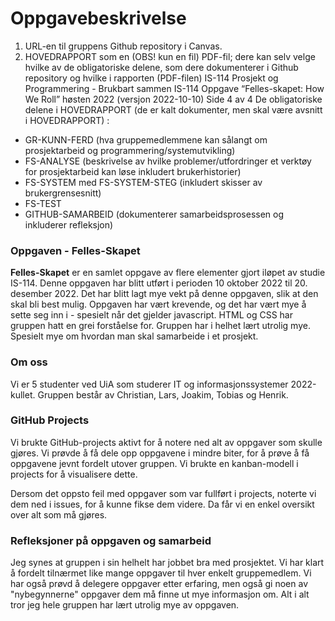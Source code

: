 # Oppgavebeskrivelse
1) URL-en til gruppens Github repository i Canvas.
2) HOVEDRAPPORT som en (OBS! kun en fil) PDF-fil; dere kan selv velge hvilke av de
obligatoriske delene, som dere dokumenterer i Github repository og hvilke i rapporten
(PDF-filen)
IS-114 Prosjekt og Programmering - Brukbart sammen
IS-114 Oppgave “Felles-skapet: How We Roll” høsten 2022 (versjon 2022-10-10) Side 4 av 4
De obligatoriske delene i HOVEDRAPPORT  (de er kalt dokumenter, men skal være avsnitt i
HOVEDRAPPORT) :
- GR-KUNN-FERD (hva gruppemedlemmene kan sålangt om prosjektarbeid og
programmering/systemutvikling)
- FS-ANALYSE (beskrivelse av hvilke problemer/utfordringer et verktøy for prosjektarbeid
kan løse inkludert brukerhistorier)
- FS-SYSTEM med FS-SYSTEM-STEG (inkludert skisser av brukergrensesnitt)
- FS-TEST
- GITHUB-SAMARBEID (dokumenterer samarbeidsprosessen og inkluderer refleksjon)

### Oppgaven - Felles-Skapet
**Felles-Skapet** er en samlet oppgave av flere elementer gjort iløpet av studie IS-114. Denne oppgaven har blitt utført i perioden 10 oktober 2022 til 20. desember 2022. Det har blitt lagt mye vekt på denne oppgaven, slik at den skal bli best mulig. Oppgaven har vært krevende, og det har vært mye å sette seg inn i - spesielt når det gjelder javascript. HTML og CSS har gruppen hatt en grei forståelse for. Gruppen har i helhet lært utrolig mye. Spesielt mye om hvordan man skal samarbeide i et prosjekt.

### Om oss
Vi er 5 studenter ved UiA som studerer IT og informasjonssystemer 2022-kullet. Gruppen består av Christian, Lars, Joakim, Tobias og Henrik.

### GitHub Projects

Vi brukte GitHub-projects aktivt for å notere ned alt av oppgaver som skulle gjøres. Vi prøvde å få dele opp oppgavene i mindre biter, for å prøve å få oppgavene jevnt fordelt utover gruppen. Vi brukte en kanban-modell i projects for å visualisere dette.

Dersom det oppsto feil med oppgaver som var fullført i projects, noterte vi dem ned i issues, for å kunne fikse dem videre. Da får vi en enkel oversikt over alt som må gjøres.

### Refleksjoner på oppgaven og samarbeid
Jeg synes at gruppen i sin helhelt har jobbet bra med prosjektet. Vi har klart å fordelt tilnærmet like mange oppgaver til hver enkelt gruppemedlem. Vi har også prøvd å delegere oppgaver etter erfaring, men også gi noen av "nybegynnerne" oppgaver dem må finne ut mye informasjon om. Alt i alt tror jeg hele gruppen har lært utrolig mye av oppgaven.

